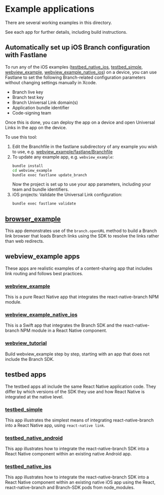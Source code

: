 # Example applications

There are several working examples in this directory.

See each app for further details, including build instructions.

[browser_example]: ./browser_example
[testbed_native_android]: ./testbed_native_android
[testbed_native_ios]: ./testbed_native_ios
[testbed_simple]: ./testbed_simple
[webview_example]: ./webview_example
[webview_example_native_ios]: ./webview_example_native_ios
[webview_tutorial]: ./webview_tutorial

## Automatically set up iOS Branch configuration with Fastlane

To run any of the iOS examples ([testbed_native_ios], [testbed_simple], [webview_example], [webview_example_native_ios]) on a device, you can use Fastlane to set the following
Branch-related configuration parameters without changing settings manually in Xcode.

- Branch live key
- Branch test key
- Branch Universal Link domain(s)
- Application bundle identifier
- Code-signing team

Once this is done, you can deploy the app on a device and open Universal Links in the app on the device.

To use this tool:

1. Edit the Branchfile in the fastlane subdirectory of any example you wish to use, e.g. [webview_example/fastlane/Branchfile](./webview_example/fastlane/Branchfile)
2. To update any example app, e.g. `webview_example`:
    ```bash
    bundle install
    cd webview_example
    bundle exec fastlane update_branch
    ```
    Now the project is set up to use your app parameters, including your team and bundle identifiers.
3. iOS projects: Validate the Universal Link configuration:
    ```bash
    bundle exec fastlane validate
    ```

## [browser_example]

This app demonstrates use of the `branch.openURL` method to build a Branch link browser that loads Branch
links using the SDK to resolve the links rather than web redirects.

## webview_example apps

These apps are realistic examples of a content-sharing app that includes link routing and follows best practices.

### [webview_example]

This is a pure React Native app that integrates the react-native-branch NPM module.

### [webview_example_native_ios]

This is a Swift app that integrates the Branch SDK and the react-native-branch NPM module in a React Native component.

### [webview_tutorial]

Build webview_example step by step, starting with an app that does not include the Branch SDK.

## testbed apps

The testbed apps all include the same React Native application code. They differ by which versions of the SDK
they use and how React Native is integrated at the native level.

### [testbed_simple]

This app illustrates the simplest means of integrating react-native-branch into a React Native app, using `react-native link`.

### [testbed_native_android]

This app illustrates how to integrate the react-native-branch SDK into a React Native component within an existing native Android app.

### [testbed_native_ios]

This app illustrates how to integrate the react-native-branch SDK into a React Native component within an existing native iOS app using the React, react-native-branch and Branch-SDK pods from node_modules.
